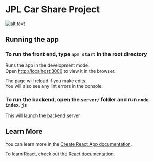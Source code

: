 # JPL Car Share Project


![alt text](https://media.istockphoto.com/photos/car-pooling-picture-id153070090?k=6&m=153070090&s=612x612&w=0&h=NAL9-mCW70t5Rtj5pW2I3TQEpRlNhY2rRUHYa2kcx6o= "Placeholder")

## Running the app
### To run the front end, type `npm start` in the root directory

Runs the app in the development mode.<br>
Open [http://localhost:3000](http://localhost:3000) to view it in the browser.

The page will reload if you make edits.<br>
You will also see any lint errors in the console.

### To run the backend, open the `server/` folder and run `node index.js`

This will launch the backend server


## Learn More

You can learn more in the [Create React App documentation](https://facebook.github.io/create-react-app/docs/getting-started).

To learn React, check out the [React documentation](https://reactjs.org/).
